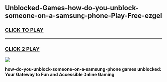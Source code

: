 
## Unblocked-Games-how-do-you-unblock-someone-on-a-samsung-phone-Play-Free-ezgel
<h3>
<a href="https://premium76.site?title=how-do-you-unblock-someone-on-a-samsung-phone&ref=10A">CLICK TO PLAY</a></h3>
<hr>

<h3>
<a href="https://premium76.site?title=how-do-you-unblock-someone-on-a-samsung-phone&ref=10A">CLICK 2 PLAY</a>
  
</h3>

<a href="https://premium76.site?title=how-do-you-unblock-someone-on-a-samsung-phone&ref=10A"><img src="https://clearcache.store/games.png"></a>


**how-do-you-unblock-someone-on-a-samsung-phone games unblocked: Your Gateway to Fun and Accessible Online Gaming**
